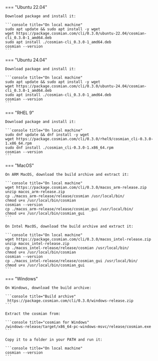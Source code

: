 === "Ubuntu 22.04"

    Download package and install it:

    ```console title="On local machine"
    sudo apt update && sudo apt install -y wget
    wget https://package.cosmian.com/cli/0.3.0/ubuntu-22.04/cosmian-cli_0.3.0-1_amd64.deb
    sudo apt install ./cosmian-cli_0.3.0-1_amd64.deb
    cosmian --version
    ```

=== "Ubuntu 24.04"

    Download package and install it:

    ```console title="On local machine"
    sudo apt update && sudo apt install -y wget
    wget https://package.cosmian.com/cli/0.3.0/ubuntu-24.04/cosmian-cli_0.3.0-1_amd64.deb
    sudo apt install ./cosmian-cli_0.3.0-1_amd64.deb
    cosmian --version
    ```

=== "RHEL 9"

    Download package and install it:

    ```console title="On local machine"
    sudo dnf update && dnf install -y wget
    wget https://package.cosmian.com/cli/0.3.0/rhel9/cosmian_cli-0.3.0-1.x86_64.rpm
    sudo dnf install ./cosmian_cli-0.3.0-1.x86_64.rpm
    cosmian --version
    ```

=== "MacOS"

    On ARM MacOS, download the build archive and extract it:

    ```console title="On local machine"
    wget https://package.cosmian.com/cli/0.3.0/macos_arm-release.zip
    unzip macos_arm-release.zip
    cp ./macos_arm-release/release/cosmian /usr/local/bin/
    chmod u+x /usr/local/bin/cosmian
    cosmian --version
    cp ./macos_arm-release/release/cosmian_gui /usr/local/bin/
    chmod u+x /usr/local/bin/cosmian_gui
    ```

    On Intel MacOS, download the build archive and extract it:

    ```console title="On local machine"
    wget https://package.cosmian.com/cli/0.3.0/macos_intel-release.zip
    unzip macos_intel-release.zip
    cp ./macos_intel-release/release/cosmian /usr/local/bin/
    chmod u+x /usr/local/bin/cosmian
    cosmian --version
    cp ./macos_intel-release/release/cosmian_gui /usr/local/bin/
    chmod u+x /usr/local/bin/cosmian_gui
    ```

=== "Windows"

    On Windows, download the build archive:

    ```console title="Build archive"
     https://package.cosmian.com/cli/0.3.0/windows-release.zip
    ```

    Extract the cosmian from:

    ```console title="cosmian for Windows"
    /windows-release/target/x86_64-pc-windows-msvc/release/cosmian.exe
    ```

    Copy it to a folder in your PATH and run it:

    ```console title="On local machine"
    cosmian --version
    ```
